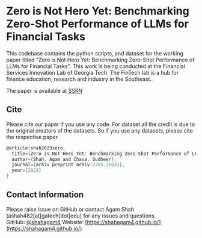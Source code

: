 # Zero is Not Hero Yet: Benchmarking Zero-Shot Performance of LLMs for Financial Tasks

This codebase contains the python scripts, and dataset for the working paper titled "Zero is Not Hero Yet: Benchmarking Zero-Shot Performance of LLMs for Financial Tasks". This work is being conducted at the Financial Services Innovation Lab of Georgia Tech. The FinTech lab is a hub for finance education, research and industry in the Southeast. 

The paper is available at [SSRN](https://papers.ssrn.com/sol3/papers.cfm?abstract_id=4458613) 

## Cite
Please cite our paper if you use any code. For dataset all the credit is due to the original creators of the datasets. So if you use any datasets, please cite the respective paper. 

```c
@article{shah2023zero,
  title={Zero is Not Hero Yet: Benchmarking Zero-Shot Performance of LLMs for Financial Tasks},
  author={Shah, Agam and Chava, Sudheer},
  journal={arXiv preprint arXiv:2305.16633},
  year={2023}
}
```

## Contact Information

Please raise issue on GitHub or contact Agam Shah (ashah482[at]gatech[dot]edu) for any issues and questions.  
GitHub: [@shahagam4](https://github.com/shahagam4) 
Website: [https://shahagam4.github.io/](https://shahagam4.github.io/)